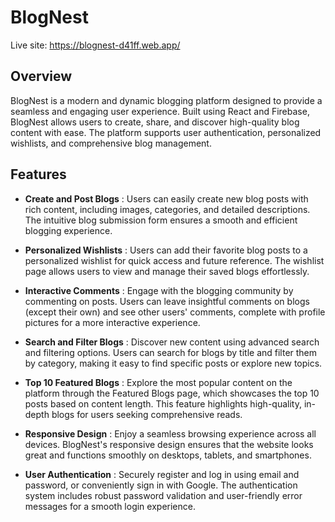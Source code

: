 # BlogNest

Live site: <https://blognest-d41ff.web.app/>

## Overview

BlogNest is a modern and dynamic blogging platform designed to provide a seamless and engaging user experience. Built using React and Firebase, BlogNest allows users to create, share, and discover high-quality blog content with ease. The platform supports user authentication, personalized wishlists, and comprehensive blog management.

## Features

- **Create and Post Blogs**  : Users can easily create new blog posts with rich content, including images, categories, and detailed descriptions. The intuitive blog submission form ensures a smooth and efficient blogging experience.

- **Personalized Wishlists** : Users can add their favorite blog posts to a personalized wishlist for quick access and future reference. The wishlist page allows users to view and manage their saved blogs effortlessly.

- **Interactive Comments**  : Engage with the blogging community by commenting on posts. Users can leave insightful comments on blogs (except their own) and see other users' comments, complete with profile pictures for a more interactive experience.

- **Search and Filter Blogs** : Discover new content using advanced search and filtering options. Users can search for blogs by title and filter them by category, making it easy to find specific posts or explore new topics.

- **Top 10 Featured Blogs** : Explore the most popular content on the platform through the Featured Blogs page, which showcases the top 10 posts based on content length. This feature highlights high-quality, in-depth blogs for users seeking comprehensive reads.

- **Responsive Design** : Enjoy a seamless browsing experience across all devices. BlogNest's responsive design ensures that the website looks great and functions smoothly on desktops, tablets, and smartphones.

- **User Authentication** : Securely register and log in using email and password, or conveniently sign in with Google. The authentication system includes robust password validation and user-friendly error messages for a smooth login experience.
